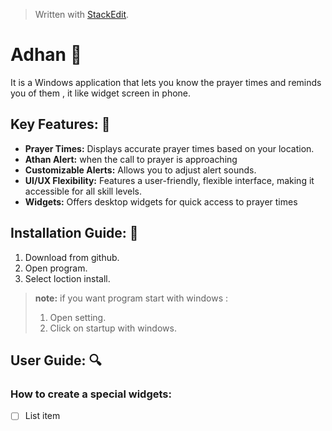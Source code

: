 


> Written with [StackEdit](https://stackedit.io/).


# Adhan  :mosque:
It is a Windows application that lets you know the prayer times and reminds you of them , it like widget screen in phone.


## Key Features: :key:
* **Prayer Times:**  Displays accurate prayer times based on your location.
* **Athan Alert:** when the call to prayer is approaching
* **Customizable Alerts:** Allows you to adjust alert sounds.
* **UI/UX Flexibility:** Features a user-friendly, flexible interface, making it accessible for all skill levels.
* **Widgets:** Offers desktop widgets for quick access to prayer times

## Installation Guide: :memo:
1. Download from github.
2. Open program.
3. Select loction install.

>**note:** if you want program start with windows :
> 1. Open setting.
> 2. Click on startup with windows.

## User Guide: :mag:

### How to create a special  widgets:

 - [ ] List item

<!--stackedit_data:
eyJoaXN0b3J5IjpbLTEwODcyNTM3NjksMTA3OTI0NDM2M119
-->